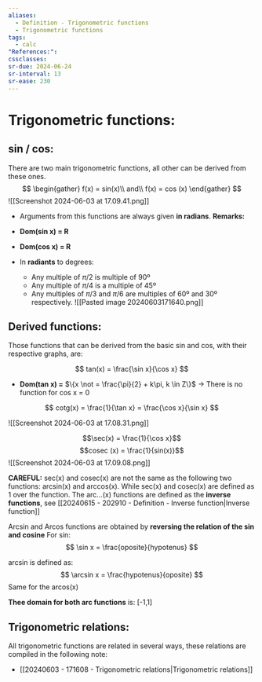 ```yaml
---
aliases:
  - Definition - Trigonometric functions
  - Trigonometric functions
tags:
  - calc
"References:": 
cssclasses: 
sr-due: 2024-06-24
sr-interval: 13
sr-ease: 230
---
```

# Trigonometric functions:
## sin / cos:
There are two main trigonometric functions, all other can be derived from these ones. 
$$
\begin{gather}
f(x) = sin(x)\\
and\\
f(x) = cos (x)
\end{gather}
$$
![[Screenshot 2024-06-03 at 17.09.41.png]]
+ Arguments from this functions are always given **in radians**. 
**Remarks:**
+ **Dom(sin x) = R**
+ **Dom(cos x) = R**
+ In **radiants** to degrees:

	+ Any multiple of $\pi/2$ is multiple of 90º
	+ Any multiple of $\pi/4$ is a multiple of 45º
	+ Any multiples of $\pi/3$ and $\pi/6$ are multiples of 60º and 30º respectively.
 ![[Pasted image 20240603171640.png]]
## Derived functions:
Those functions that can be derived from the basic sin and cos, with their respective graphs, are: 

$$
tan(x) = \frac{\sin x}{\cos x}
$$
+ **Dom(tan x) =** $\{x \not = \frac{\pi}{2} + k\pi, k \in Z\}$ → There is no function for cos x = 0

$$
cotg(x) = \frac{1}{\tan x} = \frac{\cos x}{\sin x}
$$

![[Screenshot 2024-06-03 at 17.08.31.png]]

$$\sec(x) = \frac{1}{\cos x}$$
$$cosec (x) = \frac{1}{sin(x)}$$
![[Screenshot 2024-06-03 at 17.09.08.png]]

**CAREFUL:** sec(x) and cosec(x) are not the same as the following two functions: arcsin(x) and arccos(x). 
While sec(x) and cosec(x) are defined as 1 over the function. The arc…(x) functions are defined as the **inverse functions**, see [[20240615 - 202910 - Definition - Inverse function|Inverse function]]


Arcsin and Arcos functions are obtained by **reversing the relation of the sin and cosine** 
For sin: 
$$
\sin x = \frac{oposite}{hypotenus}
$$

arcsin is defined as: 
$$
\arcsin x = \frac{hypotenus}{oposite}
$$
Same for the arcos(x)

**Thee domain for both arc functions** is: [-1,1]

## Trigonometric relations:
All trigonometric functions are related in several ways, these relations are compiled in the following note: 
+ [[20240603 - 171608 - Trigonometric relations|Trigonometric relations]]